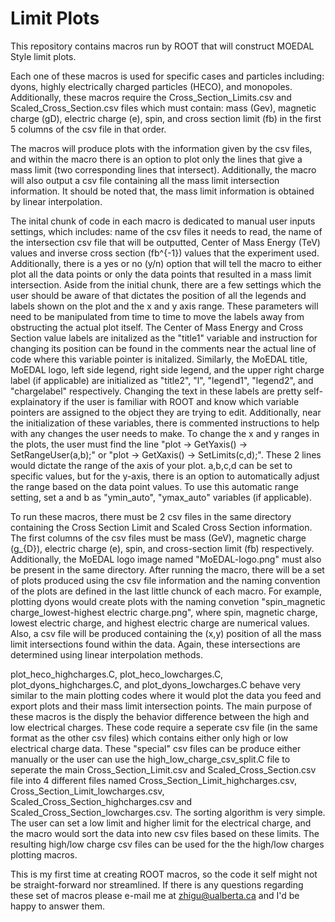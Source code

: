 # Limit Plots

This repository contains macros run by ROOT that will construct MOEDAL Style limit plots.

Each one of these macros is used for specific cases and particles including: dyons, highly electrically charged particles (HECO), and monopoles. Additionally, these macros require the Cross_Section_Limits.csv and Scaled_Cross_Section.csv files which must contain: mass (Gev), magnetic charge (gD), electric charge (e), spin, and cross section limit (fb) in the first 5 columns of the csv file in that order. 

The macros will produce plots with the information given by the csv files, and within the macro there is an option to plot only the lines that give a mass limit (two corresponding lines that intersect). Additionally, the macro will also output a csv file containing all the mass limit intersection information. It should be noted that, the mass limit information is obtained by linear interpolation. 

The inital chunk of code in each macro is dedicated to manual user inputs settings, which includes: name of the csv files it needs to read, the name of the intersection csv file that will be outputted, Center of Mass Energy (TeV) values and inverse cross section (fb^{-1}) values that the experiment used. Additionally, there is a yes or no (y/n) option that will tell the macro to either plot all the data points or only the data points that resulted in a mass limit intersection. Aside from the initial chunk, there are a few settings which the user should be aware of that dictates the position of all the legends and labels shown on the plot and the x and y axis range. These parameters will need to be manipulated from time to time to move the labels away from obstructing the actual plot itself. The Center of Mass Energy and Cross Section value labels are initalized as the "title1" variable and instruction for changing its position can be found in the comments near the actual line of code where this variable pointer is initalized. Similarly, the MoEDAL title, MoEDAL logo, left side legend, right side legend, and the upper right charge label (if applicable) are initialized as "title2", "l", "legend1", "legend2", and "chargelabel" respectively. Changing the text in these labels are pretty self-explainatory if the user is familiar with ROOT and know which variable pointers are assigned to the object they are trying to edit. Additionally, near the initialization of these variables, there is commented instructions to help with any changes the user needs to make. To change the x and y ranges in the plots, the user must find the line "plot -> GetYaxis() -> SetRangeUser(a,b);" or "plot -> GetXaxis() -> SetLimits(c,d);". These 2 lines would dictate the range of the axis of your plot. a,b,c,d can be set to specific values, but for the y-axis, there is an option to automatically adjust the range based on the data point values. To use this automatic range setting, set a and b as "ymin_auto", "ymax_auto" variables (if applicable). 

To run these macros, there must be 2 csv files in the same directory containing the Cross Section Limit and Scaled Cross Section information. The first columns of the csv files must be mass (GeV), magnetic charge (g_{D}), electric charge (e), spin, and cross-section limit (fb) respectively. Additionally, the MoEDAL logo image named "MoEDAL-logo.png" must also be present in the same directory. After running the macro, there will be a set of plots produced using the csv file information and the naming convention of the plots are defined in the last little chunck of each macro. For example, plotting dyons would create plots with the naming convetion "spin_magnetic charge_lowest-highest electric charge.png", where spin, magnetic charge, lowest electric charge, and highest electric charge are numerical values. Also, a csv file will be produced containing the (x,y) position of all the mass limit intersections found within the data. Again, these intersections are determined using linear interpolation methods.

plot_heco_highcharges.C, plot_heco_lowcharges.C, plot_dyons_highcharges.C, and plot_dyons_lowcharges.C behave very similar to the main plotting codes where it would plot the data you feed and export plots and their mass limit intersection points. The main purpose of these macros is the disply the behavior difference between the high and low electrical charges. These code require a seperate csv file (in the same format as the other csv files) which contains either only high or low electrical charge data. These "special" csv files can be produce either manually or the user can use the high_low_charge_csv_split.C file to seperate the main Cross_Section_Limit.csv and Scaled_Cross_Section.csv file into 4 different files named Cross_Section_Limit_highcharges.csv, Cross_Section_Limit_lowcharges.csv, Scaled_Cross_Section_highcharges.csv and Scaled_Cross_Section_lowcharges.csv. The sorting algorithm is very simple. The user can set a low limit and higher limit for the electrical charge, and the macro would sort the data into new csv files based on these limits. The resulting high/low charge csv files can be used for the the high/low charges plotting macros.

This is my first time at creating ROOT macros, so the code it self might not be straight-forward nor streamlined. If there is any questions regarding these set of macros please e-mail me at zhigu@ualberta.ca and I'd be happy to answer them.
